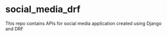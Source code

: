 # social_media_drf
This repo contains APIs for social media application created using Django and DRF
